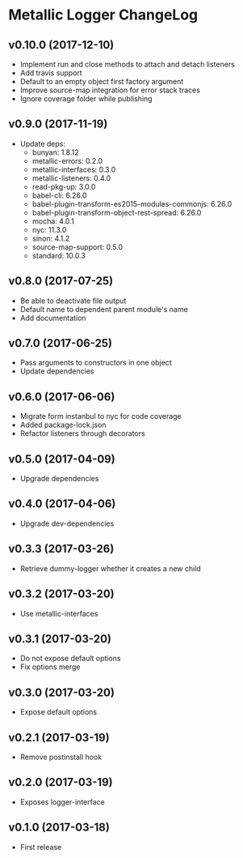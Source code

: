 # Metallic Logger ChangeLog

## v0.10.0 (2017-12-10)

 - Implement run and close methods to attach and detach listeners
 - Add travis support
 - Default to an empty object first factory argument
 - Improve source-map integration for error stack traces
 - Ignore coverage folder while publishing


## v0.9.0 (2017-11-19)

 - Update deps:
   + bunyan: 1.8.12
   + metallic-errors: 0.2.0
   + metallic-interfaces: 0.3.0
   + metallic-listeners: 0.4.0
   + read-pkg-up: 3.0.0
   + babel-cli: 6.26.0
   + babel-plugin-transform-es2015-modules-commonjs: 6.26.0
   + babel-plugin-transform-object-rest-spread: 6.26.0
   + mocha: 4.0.1
   + nyc: 11.3.0
   + sinon: 4.1.2
   + source-map-support: 0.5.0
   + standard: 10.0.3


## v0.8.0 (2017-07-25)

 - Be able to deactivate file output
 - Default name to dependent parent module's name
 - Add documentation


## v0.7.0 (2017-06-25)

 - Pass arguments to constructors in one object
 - Update dependencies


## v0.6.0 (2017-06-06)

 - Migrate form instanbul to nyc for code coverage
 - Added package-lock.json
 - Refactor listeners through decorators

## v0.5.0 (2017-04-09)

 - Upgrade dependencies


## v0.4.0 (2017-04-06)

 - Upgrade dev-dependencies


## v0.3.3 (2017-03-26)

 - Retrieve dummy-logger whether it creates a new child


## v0.3.2 (2017-03-20)

 - Use metallic-interfaces


## v0.3.1 (2017-03-20)

 - Do not expose default options
 - Fix options merge


## v0.3.0 (2017-03-20)

 - Expose default options


## v0.2.1 (2017-03-19)

 - Remove postinstall hook


## v0.2.0 (2017-03-19)

 - Exposes logger-interface


## v0.1.0 (2017-03-18)

 - First release

